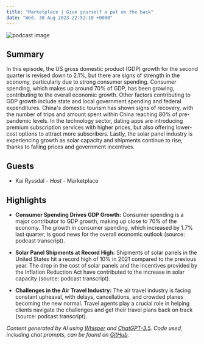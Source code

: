 ```yaml
---
title: "Marketplace | Give yourself a pat on the back"
date: "Wed, 30 Aug 2023 22:52:10 +0000"
---
```


![podcast image](https://www.marketplace.org/wp-content/uploads/2019/05/MP_show-1.png)

## Summary

In this episode, the US gross domestic product (GDP) growth for the second quarter is revised down to 2.1%, but there are signs of strength in the economy, particularly due to strong consumer spending. Consumer spending, which makes up around 70% of GDP, has been growing, contributing to the overall economic growth. Other factors contributing to GDP growth include state and local government spending and federal expenditures. China's domestic tourism has shown signs of recovery, with the number of trips and amount spent within China reaching 80% of pre-pandemic levels. In the technology sector, dating apps are introducing premium subscription services with higher prices, but also offering lower-cost options to attract more subscribers. Lastly, the solar panel industry is experiencing growth as solar capacity and shipments continue to rise, thanks to falling prices and government incentives.

## Guests

- Kai Ryssdal - _Host_ - Marketplace

## Highlights

- **Consumer Spending Drives GDP Growth:** Consumer spending is a major contributor to GDP growth, making up close to 70% of the economy. The growth in consumer spending, which increased by 1.7% last quarter, is good news for the overall economic outlook (source: podcast transcript).

- **Solar Panel Shipments at Record High:** Shipments of solar panels in the United States hit a record high of 10% in 2021 compared to the previous year. The drop in the cost of solar panels and the incentives provided by the Inflation Reduction Act have contributed to the increase in solar capacity (source: podcast transcript).

- **Challenges in the Air Travel Industry:** The air travel industry is facing constant upheaval, with delays, cancellations, and crowded planes becoming the new normal. Travel agents play a crucial role in helping clients navigate the challenges and get their travel plans back on track (source: podcast transcript).

_Content generated by AI using [Whisper](https://openai.com/research/whisper) and [ChatGPT-3.5](https://openai.com/blog/chatgpt). Code used, including chat prompts, can be found on [GitHub](https://github.com/dustinbrownman/podcast-parser/blob/main/app/functions.py)._
